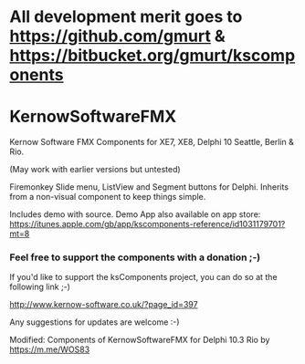 # All development merit goes to https://github.com/gmurt & https://bitbucket.org/gmurt/kscomponents

# KernowSoftwareFMX
Kernow Software FMX Components for XE7, XE8, Delphi 10 Seattle, Berlin & Rio. 

(May work with earlier versions but untested)

Firemonkey Slide menu, ListView and Segment buttons for Delphi.  Inherits from a non-visual component to keep things simple.

Includes demo with source.  Demo App also available on app store: 
https://itunes.apple.com/gb/app/kscomponents-reference/id1031179701?mt=8

### Feel free to support the components with a donation ;-)

If you'd like to support the ksComponents project, you can do so at the following link ;-)

http://www.kernow-software.co.uk/?page_id=397

Any suggestions for updates are welcome :-) 

Modified:
Components of KernowSoftwareFMX for Delphi 10.3 Rio by https://m.me/WOS83